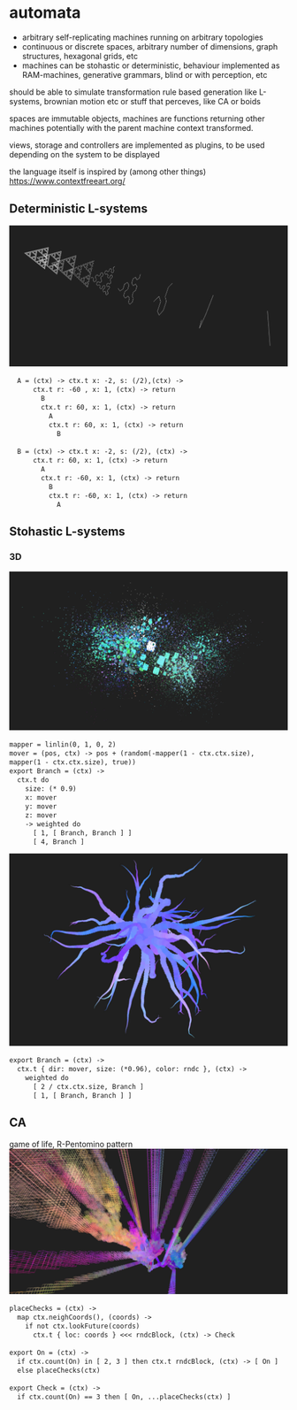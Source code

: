 # automata

* arbitrary self-replicating machines running on arbitrary topologies
* continuous or discrete spaces, arbitrary number of dimensions, graph structures, hexagonal grids, etc
* machines can be stohastic or deterministic, behaviour implemented as RAM-machines, generative grammars, blind or with perception, etc 
 
should be able to simulate transformation rule based generation like L-systems, brownian motion etc or stuff that perceves, like CA or boids

spaces are immutable objects, machines are functions returning other machines potentially with the parent machine context transformed.

views, storage and controllers are implemented as plugins, to be used depending on the system to be displayed

the language itself is inspired by (among other things) https://www.contextfreeart.org/

## Deterministic L-systems
![s3d](samples/s3d.jpg)
```livescript
  A = (ctx) -> ctx.t x: -2, s: (/2),(ctx) ->
      ctx.t r: -60 , x: 1, (ctx) -> return
        B
        ctx.t r: 60, x: 1, (ctx) -> return
          A
          ctx.t r: 60, x: 1, (ctx) -> return
            B

  B = (ctx) -> ctx.t x: -2, s: (/2), (ctx) ->
      ctx.t r: 60, x: 1, (ctx) -> return
        A
        ctx.t r: -60, x: 1, (ctx) -> return
          B
          ctx.t r: -60, x: 1, (ctx) -> return
            A
```            

## Stohastic L-systems
### 3D
![splash](samples/splash.jpg)
```livescript
mapper = linlin(0, 1, 0, 2)
mover = (pos, ctx) -> pos + (random(-mapper(1 - ctx.ctx.size), mapper(1 - ctx.ctx.size), true))
export Branch = (ctx) ->
  ctx.t do
    size: (* 0.9)
    x: mover
    y: mover
    z: mover
    -> weighted do
      [ 1, [ Branch, Branch ] ]
      [ 4, Branch ]
```

![tree3d](samples/tree3d.jpg)

```livescript
export Branch = (ctx) ->
  ctx.t { dir: mover, size: (*0.96), color: rndc }, (ctx) ->
    weighted do
      [ 2 / ctx.ctx.size, Branch ]
      [ 1, [ Branch, Branch ] ]
```

## CA
game of life, R-Pentomino pattern
![gol](samples/gol.jpg)

```livescript
placeChecks = (ctx) ->
  map ctx.neighCoords(), (coords) ->
    if not ctx.lookFuture(coords)
      ctx.t { loc: coords } <<< rndcBlock, (ctx) -> Check

export On = (ctx) ->
  if ctx.count(On) in [ 2, 3 ] then ctx.t rndcBlock, (ctx) -> [ On ]
  else placeChecks(ctx)
      
export Check = (ctx) ->
  if ctx.count(On) == 3 then [ On, ...placeChecks(ctx) ]
```
